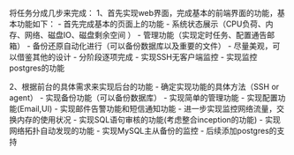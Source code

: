 将任务分成几步来完成：
1、首先实现web界面，完成基本的前端界面的功能，基本功能如下：
    - 首先完成基本的页面上的功能 
    - 系统状态展示（CPU负荷、内存、网络、磁盘IO、磁盘剩余空间 ）
    - 管理功能（实现定时任务、配置通告邮箱）
    - 备份还原自动化进行（可以备份数据库以及重要的文件）
    - 尽量美观，可以借鉴其他的设计
    - 分阶段逐项完成
    - 实现SSH无客户端监控
    - 实现监控postgres的功能

2、根据前台的具体需求来实现后台的功能
    - 确定实现功能的具体方法（SSH or agent）
    - 实现备份功能（可以备份数据库）
    - 实现简单的管理功能
    - 实现配置功能(Email,UI)
    - 实现邮件告警功能和短信通知功能
    - 进一步实现监控网络流量，交换内存的使用状况
    - 实现SQL语句审核的功能(考虑整合inception的功能)
    - 实现网络拓扑自动发现的功能
    - 实现MySQL主从备份的监控
    - 后续添加postgres的支持
